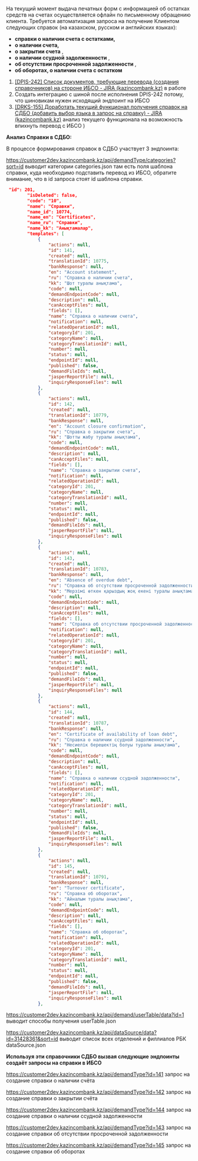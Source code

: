 На текущий момент выдача печатных форм с информацией об остатках средств на счетах осуществляется офлайн по письменному обращению клиента. Требуется автоматизация запроса на получение Клиентом следующих справок (на казахском, русском и английских языках):

* **справки о наличии счета с остатками,**
* **о наличии счета,**
* **о закрытии счета** ,
* **о наличии ссудной задолженности** ,
* **об отсутствии просроченной задолженности** ,
* **об оборотах, о наличии счета с остатком**

1. [[DPIS-242] Список документов, требующие перевода (создания справочников) на стороне ИБСО - JIRA (kazincombank.kz)](https://jira.kazincombank.kz/browse/DPIS-242) в работе
2. Создать интеграцию с шиной после исполнения DPIS-242 потому, что шиновикам нужен исходящий эндпоинт на ИБСО
3. [[DRKS-155] Доработать текущий функционал получения справок на СДБО (добавить выбор языка в запрос на справку) - JIRA (kazincombank.kz)](https://jira.kazincombank.kz/browse/DRKS-155) анализ текущего функционала на возможность впихнуть перевод с ИБСО )

**Анализ Справки в СДБО:**

В процессе формирования справок в СДБО участвует 3 эндпоинта:

https://customer2dev.kazincombank.kz/api/demandType/categories?sort=id  выводит категории  categories.json там есть поля шаблона справки, куда необходимо подставить перевод из ИБСО, обратите внимание, что в id запроса стоят id шаблона справки.

```json
 "id": 201,
        "isDeleted": false,
        "code": "10",
        "name": "Справки",
        "name_id": 10774,
        "name_en": "Certificates",
        "name_ru": "Справки",
        "name_kk": "Анықтамалар",
        "templates": [
            {
                "actions": null,
                "id": 141,
                "created": null,
                "translationId": 10775,
                "bankResponse": null,
                "en": "Account statement",
                "ru": "Справка о наличии счета",
                "kk": "Шот туралы анықтама",
                "code": null,
                "demandEndpointCode": null,
                "description": null,
                "canAcceptFiles": null,
                "fields": [],
                "name": "Справка о наличии счета",
                "notification": null,
                "relatedOperationId": null,
                "categoryId": 201,
                "categoryName": null,
                "categoryTranslationId": null,
                "number": null,
                "status": null,
                "endpointId": null,
                "published": false,
                "demandFileIds": null,
                "jasperReportFile": null,
                "inquiryResponseFiles": null
            },
            {
                "actions": null,
                "id": 142,
                "created": null,
                "translationId": 10779,
                "bankResponse": null,
                "en": "Account closure confirmation",
                "ru": "Справка о закрытии счета",
                "kk": "Шотты жабу туралы анықтама",
                "code": null,
                "demandEndpointCode": null,
                "description": null,
                "canAcceptFiles": null,
                "fields": [],
                "name": "Справка о закрытии счета",
                "notification": null,
                "relatedOperationId": null,
                "categoryId": 201,
                "categoryName": null,
                "categoryTranslationId": null,
                "number": null,
                "status": null,
                "endpointId": null,
                "published": false,
                "demandFileIds": null,
                "jasperReportFile": null,
                "inquiryResponseFiles": null
            },
            {
                "actions": null,
                "id": 143,
                "created": null,
                "translationId": 10783,
                "bankResponse": null,
                "en": "Absence of overdue debt",
                "ru": "Справка об отсутствии просроченной задолженности",
                "kk": "Мерзімі өткен қарыздың жоқ екені туралы анықтама",
                "code": null,
                "demandEndpointCode": null,
                "description": null,
                "canAcceptFiles": null,
                "fields": [],
                "name": "Справка об отсутствии просроченной задолженности",
                "notification": null,
                "relatedOperationId": null,
                "categoryId": 201,
                "categoryName": null,
                "categoryTranslationId": null,
                "number": null,
                "status": null,
                "endpointId": null,
                "published": false,
                "demandFileIds": null,
                "jasperReportFile": null,
                "inquiryResponseFiles": null
            },
            {
                "actions": null,
                "id": 144,
                "created": null,
                "translationId": 10787,
                "bankResponse": null,
                "en": "Certificate of availability of loan debt",
                "ru": "Справка о наличии ссудной задолженности",
                "kk": "Несиелік берешектің болуы туралы анықтама",
                "code": null,
                "demandEndpointCode": null,
                "description": null,
                "canAcceptFiles": null,
                "fields": [],
                "name": "Справка о наличии ссудной задолженности",
                "notification": null,
                "relatedOperationId": null,
                "categoryId": 201,
                "categoryName": null,
                "categoryTranslationId": null,
                "number": null,
                "status": null,
                "endpointId": null,
                "published": false,
                "demandFileIds": null,
                "jasperReportFile": null,
                "inquiryResponseFiles": null
            },
            {
                "actions": null,
                "id": 145,
                "created": null,
                "translationId": 10791,
                "bankResponse": null,
                "en": "Turnover certificate",
                "ru": "Справка об оборотах",
                "kk": "Айналым туралы анықтама",
                "code": null,
                "demandEndpointCode": null,
                "description": null,
                "canAcceptFiles": null,
                "fields": [],
                "name": "Справка об оборотах",
                "notification": null,
                "relatedOperationId": null,
                "categoryId": 201,
                "categoryName": null,
                "categoryTranslationId": null,
                "number": null,
                "status": null,
                "endpointId": null,
                "published": false,
                "demandFileIds": null,
                "jasperReportFile": null,
                "inquiryResponseFiles": null
            },
```

https://customer2dev.kazincombank.kz/api/demand/userTable/data?id=1 выводит способы получения userTable.json

https://customer2dev.kazincombank.kz/api/dataSource/data?id=31428361&sort=id выводит список всех отделений и филлиалов РБК dataSource.json

**Используя эти справочники СДБО вызвая следующие эндпоинты создаёт запросы на справки в ИБСО**

https://customer2dev.kazincombank.kz/api/demandType?id=141 запрос на создание справки о наличии счёта 

https://customer2dev.kazincombank.kz/api/demandType?id=142 запрос на создание справки о закрытии счёта

https://customer2dev.kazincombank.kz/api/demandType?id=144 запрос на создание справки о наличии ссудной задолженности

https://customer2dev.kazincombank.kz/api/demandType?id=143 запрос на создание справки об отсутствии просроченной задолженности

https://customer2dev.kazincombank.kz/api/demandType?id=145 запрос на создание справки об оборотах
